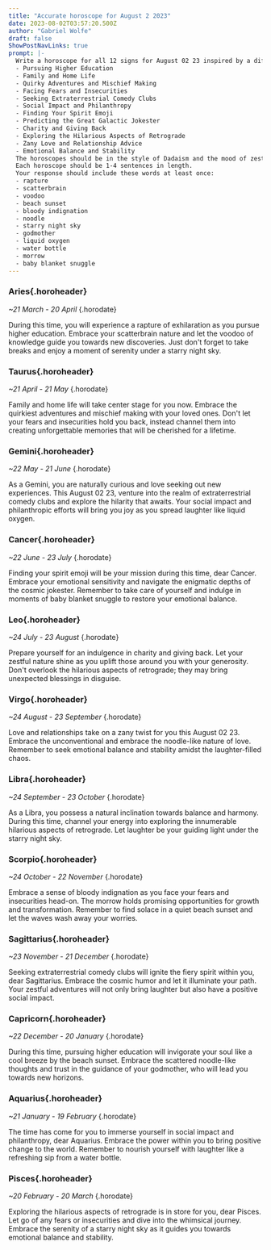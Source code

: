 ```yaml
---
title: "Accurate horoscope for August 2 2023"
date: 2023-08-02T03:57:20.500Z
author: "Gabriel Wolfe"
draft: false
ShowPostNavLinks: true
prompt: |-
  Write a horoscope for all 12 signs for August 02 23 inspired by a different focus for each. Ensure you do not include the focus in the response:
  - Pursuing Higher Education
  - Family and Home Life
  - Quirky Adventures and Mischief Making
  - Facing Fears and Insecurities
  - Seeking Extraterrestrial Comedy Clubs
  - Social Impact and Philanthropy
  - Finding Your Spirit Emoji
  - Predicting the Great Galactic Jokester
  - Charity and Giving Back
  - Exploring the Hilarious Aspects of Retrograde
  - Zany Love and Relationship Advice
  - Emotional Balance and Stability
  The horoscopes should be in the style of Dadaism and the mood of zestful
  Each horoscope should be 1-4 sentences in length.
  Your response should include these words at least once:
  - rapture
  - scatterbrain
  - voodoo
  - beach sunset
  - bloody indignation
  - noodle
  - starry night sky
  - godmother
  - liquid oxygen
  - water bottle
  - morrow
  - baby blanket snuggle
---
```


### Aries{.horoheader}

*~21 March - 20 April*
{.horodate}

During this time, you will experience a rapture of exhilaration as you pursue higher education. Embrace your scatterbrain nature and let the voodoo of knowledge guide you towards new discoveries. Just don't forget to take breaks and enjoy a moment of serenity under a starry night sky.


### Taurus{.horoheader}

*~21 April - 21 May*
{.horodate}

Family and home life will take center stage for you now. Embrace the quirkiest adventures and mischief making with your loved ones. Don't let your fears and insecurities hold you back, instead channel them into creating unforgettable memories that will be cherished for a lifetime.


### Gemini{.horoheader}

*~22 May - 21 June*
{.horodate}

As a Gemini, you are naturally curious and love seeking out new experiences. This August 02 23, venture into the realm of extraterrestrial comedy clubs and explore the hilarity that awaits. Your social impact and philanthropic efforts will bring you joy as you spread laughter like liquid oxygen.


### Cancer{.horoheader}

*~22 June - 23 July*
{.horodate}

Finding your spirit emoji will be your mission during this time, dear Cancer. Embrace your emotional sensitivity and navigate the enigmatic depths of the cosmic jokester. Remember to take care of yourself and indulge in moments of baby blanket snuggle to restore your emotional balance.


### Leo{.horoheader}

*~24 July - 23 August*
{.horodate}

Prepare yourself for an indulgence in charity and giving back. Let your zestful nature shine as you uplift those around you with your generosity. Don't overlook the hilarious aspects of retrograde; they may bring unexpected blessings in disguise.


### Virgo{.horoheader}

*~24 August - 23 September*
{.horodate}

Love and relationships take on a zany twist for you this August 02 23. Embrace the unconventional and embrace the noodle-like nature of love. Remember to seek emotional balance and stability amidst the laughter-filled chaos.


### Libra{.horoheader}

*~24 September - 23 October*
{.horodate}

As a Libra, you possess a natural inclination towards balance and harmony. During this time, channel your energy into exploring the innumerable hilarious aspects of retrograde. Let laughter be your guiding light under the starry night sky.


### Scorpio{.horoheader}

*~24 October - 22 November*
{.horodate}

Embrace a sense of bloody indignation as you face your fears and insecurities head-on. The morrow holds promising opportunities for growth and transformation. Remember to find solace in a quiet beach sunset and let the waves wash away your worries.


### Sagittarius{.horoheader}

*~23 November - 21 December*
{.horodate}

Seeking extraterrestrial comedy clubs will ignite the fiery spirit within you, dear Sagittarius. Embrace the cosmic humor and let it illuminate your path. Your zestful adventures will not only bring laughter but also have a positive social impact.


### Capricorn{.horoheader}

*~22 December - 20 January*
{.horodate}

During this time, pursuing higher education will invigorate your soul like a cool breeze by the beach sunset. Embrace the scattered noodle-like thoughts and trust in the guidance of your godmother, who will lead you towards new horizons.


### Aquarius{.horoheader}

*~21 January - 19 February*
{.horodate}

The time has come for you to immerse yourself in social impact and philanthropy, dear Aquarius. Embrace the power within you to bring positive change to the world. Remember to nourish yourself with laughter like a refreshing sip from a water bottle.


### Pisces{.horoheader}

*~20 February - 20 March*
{.horodate}

Exploring the hilarious aspects of retrograde is in store for you, dear Pisces. Let go of any fears or insecurities and dive into the whimsical journey. Embrace the serenity of a starry night sky as it guides you towards emotional balance and stability.

